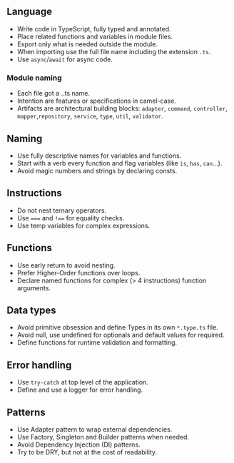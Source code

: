 ## Language
- Write code in TypeScript, fully typed and annotated.
- Place related functions and variables in module files.
- Export only what is needed outside the module.
- When importing use the full file name including the extension `.ts`.
- Use `async`/`await` for async code.

### Module naming
- Each file got a <intention>.<artifact>.ts name.
- Intention are features or specifications in camel-case.
- Artifacts are architectural building blocks: `adapter`, `command`, `controller`, `mapper`,`repository`, `service`, `type`, `util`, `validator`.

## Naming
- Use fully descriptive names for variables and functions.
- Start with a verb every function and flag variables (like `is`, `has`, `can`...).  
- Avoid magic numbers and strings by declaring consts.

## Instructions
- Do not nest ternary operators.
- Use `===` and `!==` for equality checks.
- Use temp variables for complex expressions.

## Functions
- Use early return to avoid nesting.
- Prefer Higher-Order functions over loops.
- Declare named functions for complex (> 4 instructions) function arguments.

## Data types
- Avoid primitive obsession and define Types in its own `*.type.ts` file.
- Avoid null, use undefined for optionals and default values for required.
- Define functions for runtime validation and formatting.

## Error handling
- Use `try-catch` at top level of the application.
- Define and use a logger for error handling.

## Patterns
- Use Adapter pattern to wrap external dependencies.
- Use Factory, Singleton and Builder patterns when needed.
- Avoid Dependency Injection (DI) patterns.
- Try to be DRY, but not at the cost of readability.